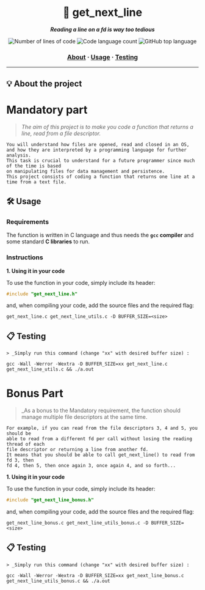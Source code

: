 <h1 align="center">
	📖 get_next_line
</h1>

<p align="center">
	<b><i>Reading a line on a fd is way too tedious</i></b><br>
</p>

<p align="center">
<img alt="Number of lines of code" src="https://img.shields.io/tokei/lines/github/Cloneg7/git_next_line?color=critical" />
<img alt="Code language count" src="https://img.shields.io/github/languages/count/Cloneg7/git_next_line?color=yellow" />
<img alt="GitHub top language" src="https://img.shields.io/github/languages/top/Cloneg7/git_next_line?color=blue" />

<h3 align="center">
	<a href="#%EF%B8%8F-about">About</a>
	<span> · </span>
	<a href="#%EF%B8%8F-usage">Usage</a>
	<span> · </span>
	<a href="#-testing">Testing</a>
</h3>

-------

## 💡 About the project

# Mandatory part

> _The aim of this project is to make you code a function that returns a line, read from a file descriptor._

	You will understand how files are opened, read and closed in an OS,
	and how they are interpreted by a programming language for further analysis.
	This task is crucial to understand for a future programmer since much of the time is based
	on manipulating files for data management and persistence.
	This project consists of coding a function that returns one line at a time from a text file.


## 🛠️ Usage

### Requirements

The function is written in C language and thus needs the **`gcc` compiler** and some standard **C libraries** to run.

### Instructions

**1. Using it in your code**

To use the function in your code, simply include its header:

```C
#include "get_next_line.h"
```

and, when compiling your code, add the source files and the required flag:

```shell
get_next_line.c get_next_line_utils.c -D BUFFER_SIZE=<size>
```

## 📋 Testing
	> _Simply run this command (change "xx" with desired buffer size) :
```shell
gcc -Wall -Werror -Wextra -D BUFFER_SIZE=xx get_next_line.c get_next_line_utils.c && ./a.out
```

# Bonus Part #

> _As a bonus to the Mandatory requirement, the function should manage multiple file descriptors at the same time.

	For example, if you can read from the file descriptors 3, 4 and 5, you should be
	able to read from a different fd per call without losing the reading thread of each
	file descriptor or returning a line from another fd.
	It means that you should be able to call get_next_line() to read from fd 3, then
	fd 4, then 5, then once again 3, once again 4, and so forth...

**1. Using it in your code**

To use the function in your code, simply include its header:

```C
#include "get_next_line_bonus.h"
```

and, when compiling your code, add the source files and the required flag:

```shell
get_next_line_bonus.c get_next_line_utils_bonus.c -D BUFFER_SIZE=<size>
```

## 📋 Testing
	> _Simply run this command (change "xx" with desired buffer size) :
```shell
gcc -Wall -Werror -Wextra -D BUFFER_SIZE=xx get_next_line_bonus.c get_next_line_utils_bonus.c && ./a.out
```
